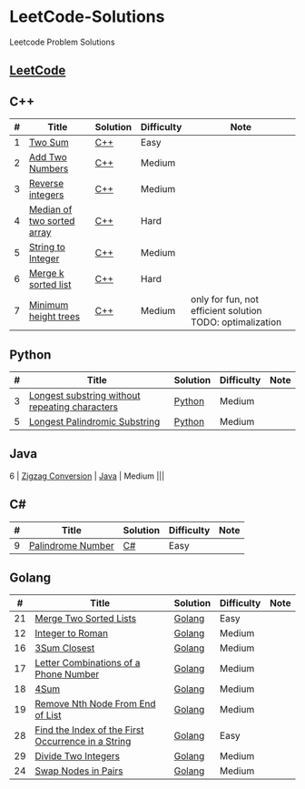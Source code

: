 # LeetCode-Solutions
Leetcode Problem Solutions

## [LeetCode](https://leetcode.com/problemset/all/)

## C++
|  #  | Title           |  Solution           |  Difficulty    | Note| 
|-----|---------------- | --------------- | --------------- |-----|
1 | [Two Sum](https://leetcode.com/problems/two-sum/description/) | [C++](./C++/two-sum.cpp) | Easy         |||
2 | [Add Two Numbers](https://leetcode.com/problems/add-two-numbers/) | [C++](./C++/add-two-numbers.cc) | Medium         |||
3 | [Reverse integers](https://leetcode.com/problems/reverse-integer/) | [C++](./C++/reverse-integers.cc) | Medium         |||
4 | [Median of two sorted array](https://leetcode.com/problems/median-of-two-sorted-arrays/) | [C++](./C++/medianOfTwoSortedArray.cc) | Hard         |||
5 | [String to Integer](https://leetcode.com/problems/string-to-integer-atoi/) | [C++](./C++/stringToInt.cc) | Medium         |||
6 | [Merge k sorted list](https://leetcode.com/problems/merge-k-sorted-lists/description/) | [C++](./C++/mergeKSortedList.cc) | Hard         |||
7 | [Minimum height trees](https://leetcode.com/problems/minimum-height-trees/description/) | [C++](./C++/min_height_tree.cc) | Medium | only for fun, not efficient solution TODO: optimalization |||

## Python
|  #  | Title           |  Solution           |  Difficulty    | Note| 
|-----|---------------- | --------------- | --------------- |-----|
3 | [Longest substring without repeating characters](https://leetcode.com/problems/longest-substring-without-repeating-characters/description/) | [Python](./Python/long_substring_without_rep_char.py) | Medium         |||
5 | [Longest Palindromic Substring](https://leetcode.com/problems/longest-palindromic-substring/description/) | [Python](./Python/longest_palindrome_substring.py) | Medium         |||


## Java
6 | [Zigzag Conversion](https://leetcode.com/problems/zigzag-conversion/description/) | [Java](Java/ZigZagConv.java) | Medium         |||

## C#
|  #  | Title           |  Solution           |  Difficulty    | Note| 
|-----|---------------- | --------------- | --------------- |-----|
9 | [Palindrome Number](https://leetcode.com/problems/palindrome-number/) | [C#](./CSharp/PalindromeNumber.cs) | Easy

## Golang
|  #  | Title           |  Solution           |  Difficulty    | Note| 
|-----|---------------- | --------------- | --------------- |-----|
21 | [Merge Two Sorted Lists](https://leetcode.com/problems/merge-two-sorted-lists/description/) | [Golang](./Golang/mergeSortedlists.go) | Easy         |||
12 | [Integer to Roman](https://leetcode.com/problems/integer-to-roman/description/) | [Golang](./Golang/IntegerToRoman.go) | Medium         |||
16 | [3Sum Closest](https://leetcode.com/problems/3sum-closest/description/) | [Golang](./Golang/Sum3Closest.go) | Medium         |||
17 | [Letter Combinations of a Phone Number](https://leetcode.com/problems/letter-combinations-of-a-phone-number/description/) | [Golang](./Golang/combOfPhoneNumbers.go) | Medium         |||
18 | [4Sum](https://leetcode.com/problems/4sum/description/) | [Golang](./Golang/sum4.go) | Medium         |||
19 | [Remove Nth Node From End of List](https://leetcode.com/problems/remove-nth-node-from-end-of-list/description/) | [Golang](./Golang/removeNthNode.go) | Medium         |||
28 | [Find the Index of the First Occurrence in a String](https://leetcode.com/problems/find-the-index-of-the-first-occurrence-in-a-string/description/) | [Golang](./Golang/firstOccurrenceStr.go) | Easy         |||
29 | [Divide Two Integers](https://leetcode.com/problems/divide-two-integers/description/) | [Golang](./Golang/devideTwoIntegers.go) | Medium         |||
24 | [Swap Nodes in Pairs](https://leetcode.com/problems/swap-nodes-in-pairs/description/) | [Golang](./Golang/swapNodepairs.go) | Medium         |||